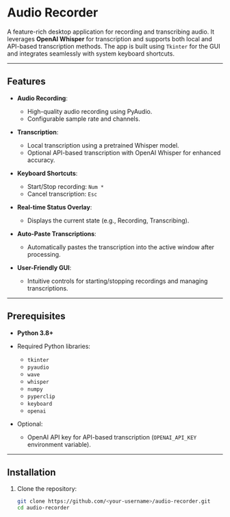 # Audio Recorder

A feature-rich desktop application for recording and transcribing audio. It leverages **OpenAI Whisper** for transcription and supports both local and API-based transcription methods. The app is built using `Tkinter` for the GUI and integrates seamlessly with system keyboard shortcuts.

---

## Features

- **Audio Recording**:
  - High-quality audio recording using PyAudio.
  - Configurable sample rate and channels.

- **Transcription**:
  - Local transcription using a pretrained Whisper model.
  - Optional API-based transcription with OpenAI Whisper for enhanced accuracy.
  
- **Keyboard Shortcuts**:
  - Start/Stop recording: `Num *`
  - Cancel transcription: `Esc`

- **Real-time Status Overlay**:
  - Displays the current state (e.g., Recording, Transcribing).

- **Auto-Paste Transcriptions**:
  - Automatically pastes the transcription into the active window after processing.

- **User-Friendly GUI**:
  - Intuitive controls for starting/stopping recordings and managing transcriptions.

---

## Prerequisites

- **Python 3.8+**
- Required Python libraries:
  - `tkinter`
  - `pyaudio`
  - `wave`
  - `whisper`
  - `numpy`
  - `pyperclip`
  - `keyboard`
  - `openai`

- Optional:
  - OpenAI API key for API-based transcription (`OPENAI_API_KEY` environment variable).

---

## Installation

1. Clone the repository:
   ```bash
   git clone https://github.com/<your-username>/audio-recorder.git
   cd audio-recorder
